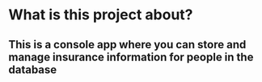 # What is this project about?

## This is a console app where you can store and manage insurance information for people in the database
